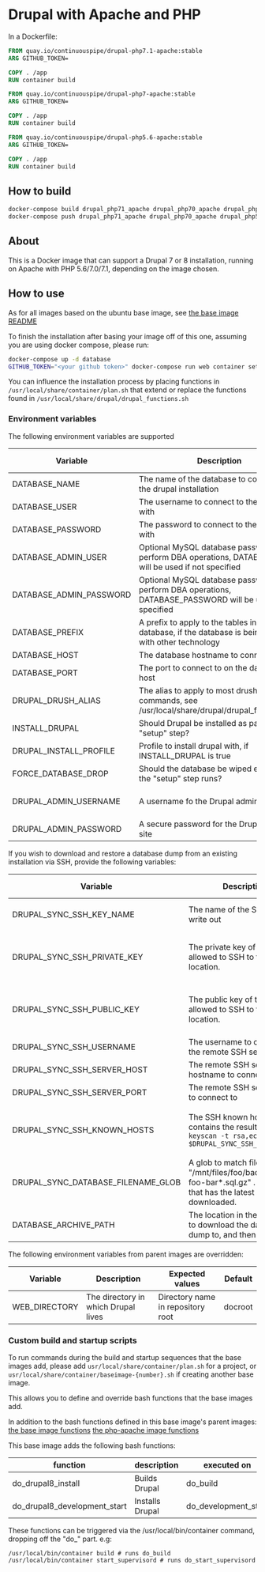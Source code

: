 # Drupal with Apache and PHP

In a Dockerfile:
```Dockerfile
FROM quay.io/continuouspipe/drupal-php7.1-apache:stable
ARG GITHUB_TOKEN=

COPY . /app
RUN container build
```

```Dockerfile
FROM quay.io/continuouspipe/drupal-php7-apache:stable
ARG GITHUB_TOKEN=

COPY . /app
RUN container build
```

```Dockerfile
FROM quay.io/continuouspipe/drupal-php5.6-apache:stable
ARG GITHUB_TOKEN=

COPY . /app
RUN container build
```

## How to build
```bash
docker-compose build drupal_php71_apache drupal_php70_apache drupal_php56_apache
docker-compose push drupal_php71_apache drupal_php70_apache drupal_php56_apache
```

## About

This is a Docker image that can support a Drupal 7 or 8 installation, running on Apache with PHP 5.6/7.0/7.1, depending 
on the image chosen.

## How to use

As for all images based on the ubuntu base image, see
[the base image README](../../ubuntu/16.04/README.md)

To finish the installation after basing your image off of this one, assuming you are using docker compose, please run:
```bash
docker-compose up -d database
GITHUB_TOKEN="<your github token>" docker-compose run web container setup
```

You can influence the installation process by placing functions in `/usr/local/share/container/plan.sh`
that extend or replace the functions found in `/usr/local/share/drupal/drupal_functions.sh`

### Environment variables

The following environment variables are supported

Variable | Description | Expected values | Default
---|---|---|---
DATABASE_NAME | The name of the database to connect to in the drupal installation | string | drupaldb
DATABASE_USER | The username to connect to the database with | string | drupal
DATABASE_PASSWORD | The password to connect to the database with | string | drupal
DATABASE_ADMIN_USER | Optional MySQL database password to perform DBA operations, DATABASE_USER will be used if not specified | - | -
DATABASE_ADMIN_PASSWORD | Optional MySQL database password to perform DBA operations, DATABASE_PASSWORD will be used if not specified | - | -
DATABASE_PREFIX | A prefix to apply to the tables in the database, if the database is being shared with other technology | string | empty
DATABASE_HOST | The database hostname to connect to | string | database
DATABASE_PORT | The port to connect to on the database host | 1-65535 | 3306
DRUPAL_DRUSH_ALIAS | The alias to apply to most drush commands, see /usr/local/share/drupal/drupal_functions.sh | string | empty
INSTALL_DRUPAL | Should Drupal be installed as part of the "setup" step? | true/false | true
DRUPAL_INSTALL_PROFILE | Profile to install drupal with, if INSTALL_DRUPAL is true | string | standard
FORCE_DATABASE_DROP | Should the database be wiped every time the "setup" step runs? | true/false | false
DRUPAL_ADMIN_USERNAME | A username fo the Drupal admin site | string | drupal-continuous-pipe-admin
DRUPAL_ADMIN_PASSWORD | A secure password for the Drupal admin site | string | backdrop

If you wish to download and restore a database dump from an existing installation via SSH, provide the following variables:

Variable | Description | Expected values | Default
---|---|---|---
DRUPAL_SYNC_SSH_KEY_NAME | The name of the SSH key to write out | a valid filename (string) | empty
DRUPAL_SYNC_SSH_PRIVATE_KEY | The private key of the user allowed to SSH to the remote location. | base64 encoded private key (string) | empty
DRUPAL_SYNC_SSH_PUBLIC_KEY | The public key of the user allowed to SSH to the remote location. | base64 encoded public key (string)  | empty
DRUPAL_SYNC_SSH_USERNAME | The username to connect to the remote SSH server as | string | empty
DRUPAL_SYNC_SSH_SERVER_HOST | The remote SSH server hostname to connect to | string | empty
DRUPAL_SYNC_SSH_SERVER_PORT | The remote SSH server port to connect to | 1-65535 | 22
DRUPAL_SYNC_SSH_KNOWN_HOSTS | The SSH known hosts file that contains the results of `ssh-keyscan -t rsa,ecdsa $DRUPAL_SYNC_SSH_SERVER_HOST` | base64 encoded known hosts file (string) | empty
DRUPAL_SYNC_DATABASE_FILENAME_GLOB | A glob to match files with, e.g. "/mnt/files/foo/backups/env-foo-bar*.sql.gz" . The file that has the latest date will be downloaded. | glob (string) | empty
DATABASE_ARCHIVE_PATH | The location in the container to download the database dump to, and then install from. | string | /tmp/database-backup.tar.gz


The following environment variables from parent images are overridden:

Variable | Description | Expected values | Default
---|---|---|---
WEB_DIRECTORY | The directory in which Drupal lives | Directory name in repository root | docroot

### Custom build and startup scripts

To run commands during the build and startup sequences that the base images add,
please add `usr/local/share/container/plan.sh` for a project, or
`usr/local/share/container/baseimage-{number}.sh` if creating another base image.

This allows you to define and override bash functions that the base images add.

In addition to the bash functions defined in this base image's parent images:
[the base image functions](../../ubuntu/16.04/README.md#custom-build-and-startup-scripts)
[the php-apache image functions](../../php/apache/README.md#custom-build-and-startup-scripts)

This base image adds the following bash functions:

function | description | executed on
--- | --- | --- |
do_drupal8_install | Builds Drupal | do_build 
do_drupal8_development_start | Installs Drupal | do_development_start  

These functions can be triggered via the /usr/local/bin/container command, dropping off the "do_" part. e.g:

````
/usr/local/bin/container build # runs do_build
/usr/local/bin/container start_supervisord # runs do_start_supervisord
````